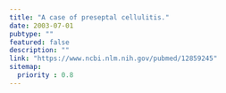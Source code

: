 ```yaml
---
title: "A case of preseptal cellulitis."
date: 2003-07-01
pubtype: ""
featured: false
description: ""
link: "https://www.ncbi.nlm.nih.gov/pubmed/12859245"
sitemap:
  priority : 0.8
---
```



